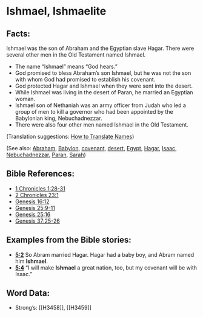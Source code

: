 # Ishmael, Ishmaelite

## Facts:

Ishmael was the son of Abraham and the Egyptian slave Hagar. There were several other men in the Old Testament named Ishmael.

* The name “Ishmael” means “God hears.”
* God promised to bless Abraham’s son Ishmael, but he was not the son with whom God had promised to establish his covenant.
* God protected Hagar and Ishmael when they were sent into the desert.
* While Ishmael was living in the desert of Paran, he married an Egyptian woman.
* Ishmael son of Nethaniah was an army officer from Judah who led a group of men to kill a governor who had been appointed by the Babylonian king, Nebuchadnezzar.
* There were also four other men named Ishmael in the Old Testament.

(Translation suggestions: [How to Translate Names](../../translate/translate-names))

(See also: [Abraham](../names/abraham.md), [Babylon](../names/babylon.md), [covenant](../kt/covenant.md), [desert](../other/desert.md), [Egypt](../names/egypt.md), [Hagar](../names/hagar.md), [Isaac](../names/isaac.md), [Nebuchadnezzar](../names/nebuchadnezzar.md), [Paran](../names/paran.md), [Sarah](../names/sarah.md))

## Bible References:

* [1 Chronicles 1:28-31](rc://en/tn/help/1ch/01/28)
* [2 Chronicles 23:1](rc://en/tn/help/2ch/23/01)
* [Genesis 16:12](rc://en/tn/help/gen/16/12)
* [Genesis 25:9-11](rc://en/tn/help/gen/25/09)
* [Genesis 25:16](rc://en/tn/help/gen/25/16)
* [Genesis 37:25-26](rc://en/tn/help/gen/37/25)

## Examples from the Bible stories:

* __[5:2](rc://en/tn/help/obs/05/02)__ So Abram married Hagar. Hagar had a baby boy, and Abram named him __Ishmael__.
* __[5:4](rc://en/tn/help/obs/05/04)__ “I will make __Ishmael__ a great nation, too, but my covenant will be with Isaac.”

## Word Data:

* Strong’s: [[H3458]], [[H3459]]
